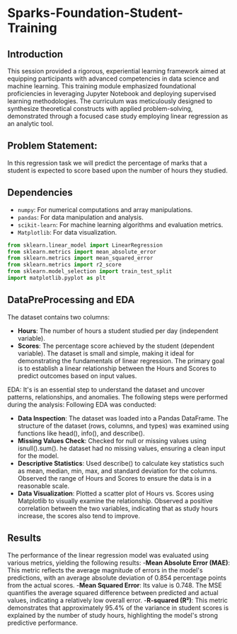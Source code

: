 # Sparks-Foundation-Student-Training

## Introduction
This session provided a rigorous, experiential learning framework aimed at equipping participants with advanced competencies in data science and machine learning. This training module emphasized foundational proficiencies in leveraging Jupyter Notebook and deploying supervised learning methodologies. The curriculum was meticulously designed to synthesize theoretical constructs with applied problem-solving, demonstrated through a focused case study employing linear regression as an analytic tool.

## Problem Statement:
In this regression task we will predict the percentage of marks that a student is expected to score based upon the number of hours they studied.

## Dependencies
- `numpy`: For numerical computations and array manipulations.
- `pandas`: For data manipulation and analysis.
- `scikit-learn`: For machine learning algorithms and evaluation metrics.
- `Matplotlib`: For data visualization.

```python
from sklearn.linear_model import LinearRegression
from sklearn.metrics import mean_absolute_error
from sklearn.metrics import mean_squared_error
from sklearn.metrics import r2_score
from sklearn.model_selection import train_test_split
import matplotlib.pyplot as plt
```

## DataPreProcessing and EDA

The dataset contains two columns:
- **Hours**: The number of hours a student studied per day (independent variable).
- **Scores**: The percentage score achieved by the student (dependent variable).
The dataset is small and simple, making it ideal for demonstrating the fundamentals of linear regression. The primary goal is to establish a linear relationship between the Hours and   Scores to predict outcomes based on input values.

EDA: It's is an essential step to understand the dataset and uncover patterns, relationships, and anomalies. The following steps were performed during the analysis:
Following EDA was conducted:
- **Data Inspection**: The dataset was loaded into a Pandas DataFrame. The structure of the dataset (rows, columns, and types) was examined using functions like head(), info(), and describe().
- **Missing Values Check**: Checked for null or missing values using isnull().sum(). he dataset had no missing values, ensuring a clean input for the model.
- **Descriptive Statistics**: Used describe() to calculate key statistics such as mean, median, min, max, and standard deviation for the columns. Observed the range of Hours and Scores to ensure the data is in a reasonable scale.
- **Data Visualization**: Plotted a scatter plot of Hours vs. Scores using Matplotlib to visually examine the relationship. Observed a positive correlation between the two variables, indicating that as study hours increase, the scores also tend to improve.

## Results
The performance of the linear regression model was evaluated using various metrics, yielding the following results:
-**Mean Absolute Error (MAE)**: This metric reflects the average magnitude of errors in the model's predictions, with an average absolute deviation of 0.854 percentage points from the actual scores.
-**Mean Squared Error**: Its value is 0.748. The MSE quantifies the average squared difference between predicted and actual values, indicating a relatively low overall error.
-**R-squared (R²)**: This metric demonstrates that approximately 95.4% of the variance in student scores is explained by the number of study hours, highlighting the model's strong predictive performance.

